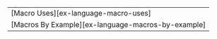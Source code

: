 ||
|---|
| [Macro Uses][ex-language-macro-uses] |
| [Macros By Example][ex-language-macros-by-example] |
